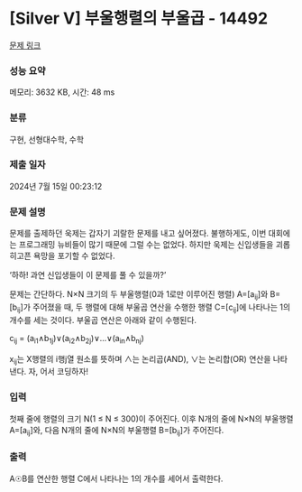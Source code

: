 # [Silver V] 부울행렬의 부울곱 - 14492 

[문제 링크](https://www.acmicpc.net/problem/14492) 

### 성능 요약

메모리: 3632 KB, 시간: 48 ms

### 분류

구현, 선형대수학, 수학

### 제출 일자

2024년 7월 15일 00:23:12

### 문제 설명

<p>문제를 출제하던 욱제는 갑자기 괴랄한 문제를 내고 싶어졌다. 불행하게도, 이번 대회에는 프로그래밍 뉴비들이 많기 때문에 그럴 수는 없었다. 하지만 욱제는 신입생들을 괴롭히고픈 욕망을 포기할 수 없었다.</p>

<p>‘하하! 과연 신입생들이 이 문제를 풀 수 있을까?’</p>

<p>문제는 간단하다. N×N 크기의 두 부울행렬(0과 1로만 이루어진 행렬) A=[a<sub>ij</sub>]와 B=[b<sub>ij</sub>]가 주어졌을 때, 두 행렬에 대해 부울곱 연산을 수행한 행렬 C=[c<sub>ij</sub>]에 나타나는 1의 개수를 세는 것이다. 부울곱 연산은 아래와 같이 수행된다.</p>

<p>c<sub>ij</sub> = (a<sub>i1</sub>∧b<sub>1j</sub>)∨(a<sub>i2</sub>∧b<sub>2j</sub>)∨...∨(a<sub>in</sub>∧b<sub>nj</sub>)</p>

<p>x<sub>ij</sub>는 X행렬의 i행j열 원소를 뜻하며 ∧는 논리곱(AND), ∨는 논리합(OR) 연산을 나타낸다. 자, 어서 코딩하자!</p>

### 입력 

 <p>첫째 줄에 행렬의 크기 N(1 ≤ N ≤ 300)이 주어진다. 이후 N개의 줄에 N×N의 부울행렬 A=[a<sub>ij</sub>]와, 다음 N개의 줄에 N×N의 부울행렬 B=[b<sub>ij</sub>]가 주어진다.</p>

### 출력 

 <p>A☉B를 연산한 행렬 C에서 나타나는 1의 개수를 세어서 출력한다.</p>

